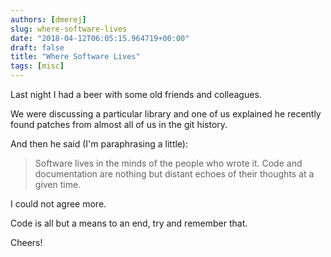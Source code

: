 ```yaml
---
authors: [dmerej]
slug: where-software-lives
date: "2018-04-12T06:05:15.964719+00:00"
draft: false
title: "Where Software Lives"
tags: [misc]
---
```


Last night I had a beer with some old friends and colleagues.

We were discussing a particular library and one of us explained he recently found patches from almost all of us in the git history.

And then he said (I'm paraphrasing a little):

> Software lives in the minds of the people who wrote it. Code and documentation are nothing but distant echoes of their thoughts at a given time.

I could not agree more.

Code is all but a means to an end, try and remember that.

Cheers!
